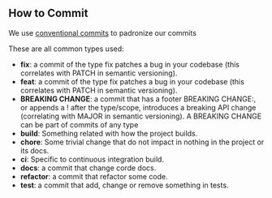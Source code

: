## How to Commit

We use [conventional commits](https://www.conventionalcommits.org/en/v1.0.0/#summary) to padronize our commits

These are all common types used:

- **fix**: a commit of the type fix patches a bug in your codebase (this correlates with PATCH in semantic versioning).
- **feat**: a commit of the type fix patches a bug in your codebase (this correlates with PATCH in semantic versioning).
- **BREAKING CHANGE**: a commit that has a footer BREAKING CHANGE:, or appends a ! after the type/scope, introduces a breaking API change (correlating with MAJOR in semantic versioning). A BREAKING CHANGE can be part of commits of any type
- **build**: Something related with how the project builds.
- **chore**: Some trivial change that do not impact in nothing in the project or its docs.
- **ci**: Specific to continuous integration build.
- **docs**: a commit that change corde docs.
- **refactor**: a commit that refactor some code.
- **test**: a commit that add, change or remove something in tests.
